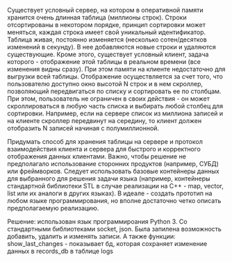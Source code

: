 Существует условный сервер, на котором в оперативной памяти хранится очень длинная таблица (миллионы строк).
Строки отсортированы в некотором порядке, принцип сортировки может меняться, каждая строка имеет свой уникальный идентификатор.
Таблица живая, постоянно изменяется (несколько сотен/десятков изменений в секунду). В нее добавляются новые строки и удаляются существующие.
Кроме этого, существует условный клиент, задача которого - отображение этой таблицы в реальном времени (все изменения видны сразу). При этом памяти
на клиенте недостаточно для выгрузки всей таблицы.
Отображение осуществляется за счет того, что пользователю доступно окно высотой N строк и в нем скроллер, позволяющий передвигаться по списку и сортировать ее по столбцам.
При этом, пользователь не ограничен в своих действия - он может скроллироваться в любую часть списка и выбирать любой столбец для сортировки. Например, если на сервере список
из миллиона записей и на клиенте скроллер передвинут на середину, то клиент должен отобразить N записей начиная с полумиллионной.

Придумать способ для хранения таблицы на сервере и протокол взаимодействия клиента и сервера для быстрого и корректного отображения данных клиентами. 
Важно, чтобы решение не предполагало использование сторонних продуктов (например, СУБД) или фреймворков. 
Следует использовать базовые контейнеры данных для выбранного для решения задачи языка 
(например, контейнеры стандартной библиотеки STL в случае реализации на C++ - map, vector, list или их аналоги в других языках).
В идеале - создать прототип на любом языке программирования, но вполне достаточно четко описать предполагаемую реализацию.

Решение: использован язык программироания Python 3.
Со стандартными библиотеками socket, json. Была запилена возможность добавить,
удалить и изменять записи. А также функции: show_last_changes - показывает бд,
 которая сохраняет изменение данных в records_db в таблице logs
